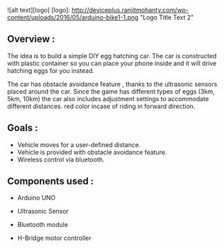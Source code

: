 
![alt text][logo]
[logo]: http://deviceplus.ranjitmohanty.com/wp-content/uploads/2016/05/arduino-bike1-1.png "Logo Title Text 2"


## Overview :

The idea is to build a simple DIY egg hatching car. The car is constructed with plastic container so you can place your phone inside and it will drive hatching eggs for you instead. 

The car has obstacle avoidance feature , thanks to the ultrasonic sensors placed around the car. Since the game has different types of eggs (3km, 5km, 10km) the car also includes adjustment settings to accommodate different distances.
red color incase of riding in forward direction.

## Goals :
*	Vehicle moves for a user-defined distance. 
*	Vehicle is provided with obstacle avoidance feature.
*	Wireless control via bluetooth.

## Components used :

* 	Arduino UNO

* 	Ultrasonic Sensor

*  	Bluetooth module

*  	H-Bridge motor controller 

##


